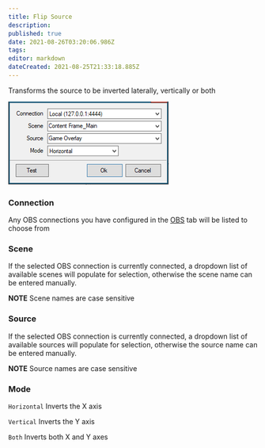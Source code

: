 ```yaml
---
title: Flip Source
description: 
published: true
date: 2021-08-26T03:20:06.986Z
tags: 
editor: markdown
dateCreated: 2021-08-25T21:33:18.885Z
---
```


Transforms the source to be inverted laterally, vertically or both

![Flip Source](/119571382-30284400-bda9-11eb-9b22-cff633b53275.png)

### Connection

Any OBS connections you have configured in the [OBS](/OBS) tab will be listed to choose from

### Scene

If the selected OBS connection is currently connected, a dropdown list of available scenes will populate for selection, otherwise the scene name can be entered manually.

**NOTE** Scene names are case sensitive 

### Source

If the selected OBS connection is currently connected, a dropdown list of available sources will populate for selection, otherwise the source name can be entered manually.

**NOTE** Source names are case sensitive

### Mode

`Horizontal` Inverts the X axis

`Vertical` Inverts the Y axis

`Both` Inverts both X and Y axes
